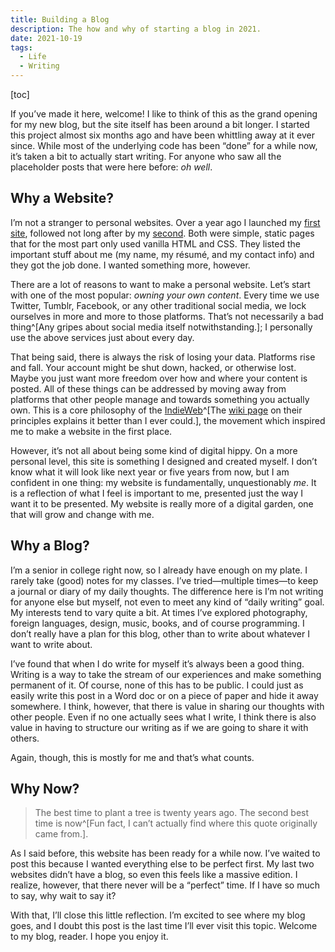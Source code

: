 ```yaml
---
title: Building a Blog
description: The how and why of starting a blog in 2021.
date: 2021-10-19
tags:
  - Life
  - Writing
---
```


[toc]

If you’ve made it here, welcome! I like to think of this as the grand opening for my new blog, but the site itself has been around a bit longer. I started this project almost six months ago and have been whittling away at it ever since. While most of the underlying code has been “done” for a while now, it’s taken a bit to actually start writing. For anyone who saw all the placeholder posts that were here before: _oh well_.

## Why a Website?

I’m not a stranger to personal websites. Over a year ago I launched my [first site](https://thisstillwill.github.io/Personal-Website-V1/), followed not long after by my [second](https://thisstillwill.github.io/Personal-Website-V2/). Both were simple, static pages that for the most part only used vanilla HTML and CSS. They listed the important stuff about me (my name, my résumé, and my contact info) and they got the job done. I wanted something more, however.

There are a lot of reasons to want to make a personal website. Let’s start with one of the most popular: _owning your own content_. Every time we use Twitter, Tumblr, Facebook, or any other traditional social media, we lock ourselves in more and more to those platforms. That’s not necessarily a bad thing^[Any gripes about social media itself notwithstanding.]; I personally use the above services just about every day.

That being said, there is always the risk of losing your data. Platforms rise and fall. Your account might be shut down, hacked, or otherwise lost. Maybe you just want more freedom over how and where your content is posted. All of these things can be addressed by moving away from platforms that other people manage and towards something you actually own. This is a core philosophy of the [IndieWeb](https://indieweb.org/)^[The [wiki page](https://indieweb.org/principles) on their principles explains it better than I ever could.], the movement which inspired me to make a website in the first place.

However, it’s not all about being some kind of digital hippy. On a more personal level, this site is something I designed and created myself. I don’t know what it will look like next year or five years from now, but I am confident in one thing: my website is fundamentally, unquestionably _me_. It is a reflection of what I feel is important to me, presented just the way I want it to be presented. My website is really more of a digital garden, one that will grow and change with me.

## Why a Blog?

I’m a senior in college right now, so I already have enough on my plate. I rarely take (good) notes for my classes. I’ve tried—multiple times—to keep a journal or diary of my daily thoughts. The difference here is I’m not writing for anyone else but myself, not even to meet any kind of “daily writing” goal. My interests tend to vary quite a bit. At times I’ve explored photography, foreign languages, design, music, books, and of course programming. I don’t really have a plan for this blog, other than to write about whatever I want to write about.

I’ve found that when I do write for myself it’s always been a good thing. Writing is a way to take the stream of our experiences and make something permanent of it. Of course, none of this has to be public. I could just as easily write this post in a Word doc or on a piece of paper and hide it away somewhere. I think, however, that there is value in sharing our thoughts with other people. Even if no one actually sees what I write, I think there is also value in having to structure our writing as if we are going to share it with others.

Again, though, this is mostly for me and that’s what counts.

## Why Now?

> The best time to plant a tree is twenty years ago. The second best time is now^[Fun fact, I can’t actually find where this quote originally came from.].

As I said before, this website has been ready for a while now. I’ve waited to post this because I wanted everything else to be perfect first. My last two websites didn’t have a blog, so even this feels like a massive edition. I realize, however, that there never will be a “perfect” time. If I have so much to say, why wait to say it?

With that, I’ll close this little reflection. I’m excited to see where my blog goes, and I doubt this post is the last time I’ll ever visit this topic. Welcome to my blog, reader. I hope you enjoy it.
